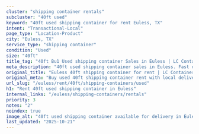 ```yaml
---
cluster: "shipping container rentals"
subcluster: "40ft used"
keyword: "40ft used shipping container for rent Euless, TX"
intent: "Transactional-Local"
page_type: "Location-Product"
city: "Euless, TX"
service_type: "shipping container"
condition: "Used"
size: "40ft"
title_tag: "40ft Bu1 Used shipping container Sales in Euless | LC Container"
meta_description: "40ft used shipping container sales in Euless. Fast delivery, competitive pricing. Serving shipping containers area. Quote ID: XW3. Call (214) 524-4168 for your free quote today."
original_title: "Euless 40ft shipping container for rent | LC Container"
original_meta: "Buy used 40ft shipping container rent with local delivery in Euless, TX. LC Container — local Since 2003. Request a fast quote today."
url_slug: "/euless/rent/40ft/shipping-containers/used"
h1: "Rent 40ft used shipping container in Euless"
internal_links: "/euless/shipping-containers/rentals"
priority: 3
notes: "2"
noindex: true
image_alt: "40ft used shipping container available for delivery in Euless"
last_updated: "2025-10-21"
---
```


<!-- TODO: Add unique city/inventory copy, images, and internal links here. -->
